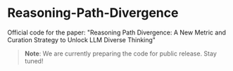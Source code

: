 # Reasoning-Path-Divergence
Official code for the paper: "Reasoning Path Divergence: A New Metric and Curation Strategy to Unlock LLM Diverse Thinking"
> **Note**: We are currently preparing the code for public release. Stay tuned!
